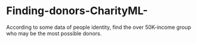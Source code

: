 # Finding-donors-CharityML-
According to some data of people identity, find the over 50K-income group who may be the most possible donors.
